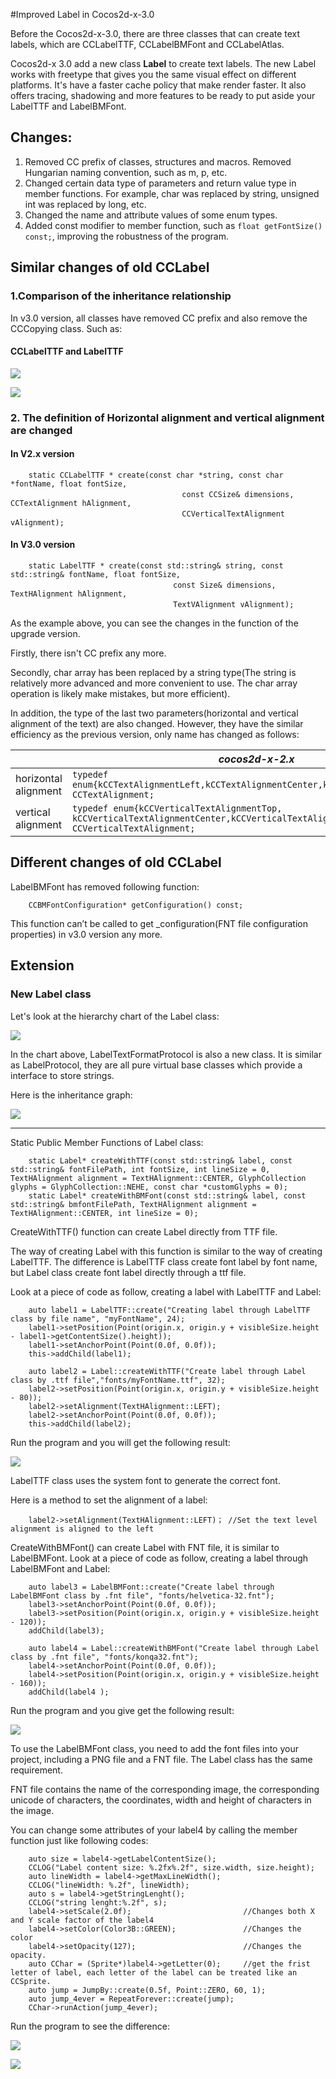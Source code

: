 #Improved Label in Cocos2d-x-3.0

Before the Cocos2d-x-3.0, there are three classes that can create text labels, which are CCLabelTTF, CCLabelBMFont and CCLabelAtlas.

Cocos2d-x 3.0 add a new class **Label** to create text labels. The new Label works with freetype that gives you the same visual effect on different platforms. It's have a faster cache policy that make render faster. It also offers tracing, shadowing and more features to be ready to put aside your LabelTTF and LabelBMFont.

## Changes:

1. Removed CC prefix of classes, structures and macros. Removed Hungarian naming convention, such as m, p, etc.
2. Changed certain data type of parameters and return value type in member functions. For example, char was replaced by string, unsigned int was replaced by long, etc.
3. Changed the name and attribute values ​​of some enum types.
4. Added const modifier to member function, such as `float getFontSize() const;`, improving the robustness of the program.

## Similar changes of old CCLabel

### 1.Comparison of the inheritance relationship
In v3.0 version, all classes have removed CC prefix and also remove the CCCopying class. Such as:

#### CCLabelTTF and LabelTTF 

![](./res/classcocos2d_1_1_c_c_label_t_t_f.png)

![](./res/classcocos2d_1_1_label_t_t_f.png)


### 2. The definition of Horizontal alignment and vertical alignment are changed

#### In V2.x version

```
	static CCLabelTTF * create(const char *string, const char *fontName, float fontSize,
	　　                               const CCSize& dimensions, CCTextAlignment hAlignment, 
	　　                               CCVerticalTextAlignment vAlignment);
```

#### In V3.0 version
```
	static LabelTTF * create(const std::string& string, const std::string& fontName, float fontSize,
	　　                             const Size& dimensions, TextHAlignment hAlignment,
	　　                             TextVAlignment vAlignment);
```


As the example above, you can see the changes in the function of the upgrade version. 

Firstly, there isn't CC prefix any more.

Secondly, char array has been replaced by a string type(The string is relatively more advanced and more convenient to use. The char array operation is likely make mistakes, but more efficient).

In addition, the type of the last two parameters(horizontal and vertical alignment of the text) are also changed. However, they have the similar efficiency as the previous version, only name has changed as follows:


| |*cocos2d-x-2.x*|*cocos2d-x-3.0*|
|---------------|---------------|---------------|
|horizontal alignment|`typedef enum{kCCTextAlignmentLeft,kCCTextAlignmentCenter,kCCTextAlignmentRight,} CCTextAlignment;`|`enum class TextHAlignment{LEFT,CENTER,RIGHT};`|
|vertical alignment|`typedef enum{kCCVerticalTextAlignmentTop, kCCVerticalTextAlignmentCenter,kCCVerticalTextAlignmentBottom,} CCVerticalTextAlignment;`|`enum class TextVAlignment{TOP,CENTER,BOTTOM};`|




## Different changes of old CCLabel
 
LabelBMFont has removed following function:

``` 
	CCBMFontConfiguration* getConfiguration() const;
```

This function can’t be called to get _configuration(FNT file configuration properties) in v3.0 version any more.



## Extension
### New Label class


Let's look at the hierarchy chart of the Label class:


![](./res/classcocos2d_1_1_label.png)


In the chart above, LabelTextFormatProtocol is also a new class. It is similar as LabelProtocol,  they are all pure virtual base classes which provide a interface to store strings.

Here is the inheritance graph:

![](./res/classcocos2d_1_1_label_text_format_protocol.png)


-----------------------------


Static Public Member Functions of Label class:
```
	static Label* createWithTTF(const std::string& label, const std::string& fontFilePath, int fontSize, int lineSize = 0, TextHAlignment alignment = TextHAlignment::CENTER, GlyphCollection glyphs = GlyphCollection::NEHE, const char *customGlyphs = 0);    
	static Label* createWithBMFont(const std::string& label, const std::string& bmfontFilePath, TextHAlignment alignment = TextHAlignment::CENTER, int lineSize = 0);
```

 
CreateWithTTF() function can create Label directly from TTF file.

The way of creating Label with this function is similar to the way of creating LabelTTF. The difference is LabelTTF class create font label by font name, but Label class create font label directly through a ttf file.

Look at a piece of code as follow, creating a label with LabelTTF and Label: 
```
	auto label1 = LabelTTF::create("Creating label through LabelTTF class by file name", "myFontName", 24);
	label1->setPosition(Point(origin.x, origin.y + visibleSize.height - label1->getContentSize().height));
	label1->setAnchorPoint(Point(0.0f, 0.0f));
    this->addChild(label1);

	auto label2 = Label::createWithTTF("Create label through Label class by .ttf file","fonts/myFontName.ttf", 32);
	label2->setPosition(Point(origin.x, origin.y + visibleSize.height - 80));
	label2->setAlignment(TextHAlignment::LEFT);
	label2->setAnchorPoint(Point(0.0f, 0.0f));
	this->addChild(label2);
```
Run the program and you will get the following result:

![](./res/ttf.png)


LabelTTF class uses the system font to generate the correct font.

Here is a method to set the alignment of a label:
```
	label2->setAlignment(TextHAlignment::LEFT)；	//Set the text level alignment is aligned to the left
```

CreateWithBMFont() can create Label with FNT file, it is similar to LabelBMFont. Look at a piece of code as follow, creating a label through LabelBMFont and Label: 

```
	auto label3 = LabelBMFont::create("Create label through LabelBMFont class by .fnt file", "fonts/helvetica-32.fnt");
	label3->setAnchorPoint(Point(0.0f, 0.0f));
	label3->setPosition(Point(origin.x, origin.y + visibleSize.height - 120));
	addChild(label3);

	auto label4 = Label::createWithBMFont("Create label through Label class by .fnt file", "fonts/konqa32.fnt");
	label4->setAnchorPoint(Point(0.0f, 0.0f));
	label4->setPosition(Point(origin.x, origin.y + visibleSize.height - 160));
	addChild(label4 );
```

Run the program and you give get the following result:

![](./res/bmfont1.png)

To use the LabelBMFont class, you need to add the font files into your project, including a PNG file and a FNT file. The Label class has the same requirement.

FNT file contains the name of the corresponding image, the corresponding unicode  of characters, the coordinates, width and height of characters in the image.

You can change some attributes of your label4 by calling the member function just like following codes:

```
	auto size = label4->getLabelContentSize();
	CCLOG("Label content size: %.2fx%.2f", size.width, size.height);
	auto lineWidth = label4->getMaxLineWidth();
	CCLOG("lineWidth: %.2f", lineWidth);
	auto s = label4->getStringLenght();
	CCLOG("string lenght:%.2f", s);
	label4->setScale(2.0f);							//Changes both X and Y scale factor of the label4
	label4->setColor(Color3B::GREEN);				//Changes the color
	label4->setOpacity(127);						//Changes the opacity. 
	auto CChar = (Sprite*)label4->getLetter(0);		//get the frist letter of label, each letter of the label can be treated like an CCSprite.
	auto jump = JumpBy::create(0.5f, Point::ZERO, 60, 1);
	auto jump_4ever = RepeatForever::create(jump);
	CChar->runAction(jump_4ever);
```

Run the program to see the difference:


![](./res/bmfont2.png)

![](./res/bmfont3.png)



